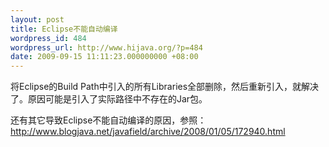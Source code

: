 ```yaml
---
layout: post
title: Eclipse不能自动编译
wordpress_id: 484
wordpress_url: http://www.hijava.org/?p=484
date: 2009-09-15 11:11:23.000000000 +08:00
---
```

将Eclipse的Build Path中引入的所有Libraries全部删除，然后重新引入，就解决了。原因可能是引入了实际路径中不存在的Jar包。

还有其它导致Eclipse不能自动编译的原因，参照：<a href="http://www.blogjava.net/javafield/archive/2008/01/05/172940.html">http://www.blogjava.net/javafield/archive/2008/01/05/172940.html</a>
